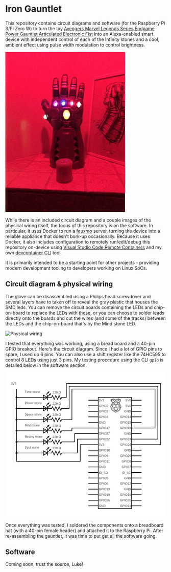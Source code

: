 # Iron Gauntlet

This repository contains circuit diagrams and software (for the Raspberry Pi 3/Pi Zero W) to turn the toy [Avengers Marvel Legends Series Endgame Power Gauntlet Articulated Electronic Fist](https://www.amazon.com/gp/product/B07P7WZF11) into an Alexa-enabled smart device with independent control of each of the Infinity stones and a cool, ambient effect using pulse width modulation to control brightness.

![IronGauntlet](images/IronGauntlet.gif)

While there is an included circuit diagram and a couple images of the physical wiring itself, the focus of this repository is on the software. In particular, it uses Docker to run a [fauxmo](https://github.com/n8henrie/fauxmo) server, turning the device into a reliable appliance that doesn't bork-up occasionally. Because it uses Docker, it also includes configuration to remotely run/edit/debug this repository on-device using [Visual Studio Code Remote Containers](https://code.visualstudio.com/docs/remote/remote-overview) and my own [devcontainer CLI](https://github.com/aniongithub/devcontainer-tools) tool. 

It is primarily intended to be a starting point for other projects - providing modern development tooling to developers working on Linux SoCs.

## Circuit diagram & physical wiring

The glove can be disassembled using a Philips head screwdriver and several layers have to taken off to reveal the gray plastic that houses the SMD leds. You can remove the circuit boards containing the LEDs and chip-on-board to replace the LEDs with [these](https://www.amazon.com/CHANZON-PC-59042-Emitting-Assorted-Arduino/dp/B01AUI4VSI/ref=pd_ybh_a_20?_encoding=UTF8&psc=1&refRID=JCP5C1KQ5P37ZX6H5M1F), or you can choose to solder leads directly onto the boards and cut the wires (and some of the tracks) between the LEDs and the chip-on-board that's by the Mind stone LED.

![Physical wiring](images/LED-leads.gif)

I tested that everything was working, using a bread board and a 40-pin GPIO breakout. Here's the circuit diagram. Since I had a lot of GPIO pins to spare, I used up 6 pins. You can also use a shift register like the 74HC595 to control 8 LEDs using just 3 pins. My testing procedure using the CLI `gpio` is detailed below in the software section.

![Circuit Diagram](images/circuit.png)

Once everything was tested, I soldered the components onto a breadboard hat (with a 40-pin female header) and attached it to the Raspberry Pi. After re-assembling the gauntlet, it was time to put get all the software going.

## Software

Coming soon, trust the source, Luke!

